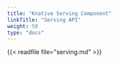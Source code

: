 ```yaml
---
title: "Knative Serving Component"
linkTitle: "Serving API"
weight: 50
type: "docs"
---
```


{{< readfile file="serving.md" >}}
